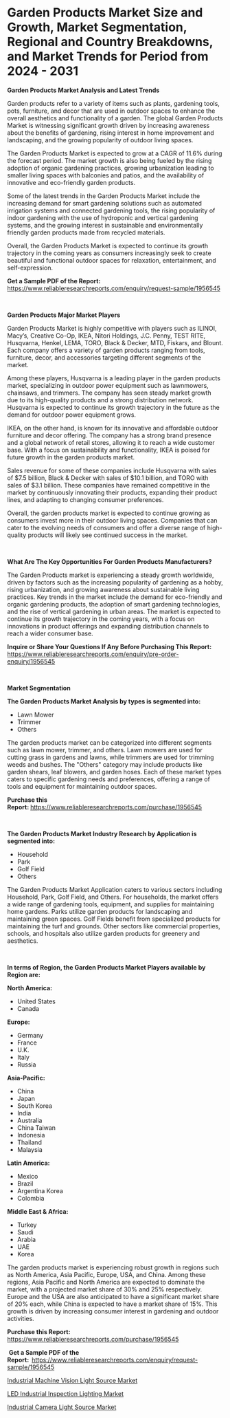 <p><h1>Garden Products Market Size and Growth, Market Segmentation, Regional and Country Breakdowns, and Market Trends for Period from 2024 -  2031</h1></p><p><strong>Garden Products Market Analysis and Latest Trends</strong></p>
<p><p>Garden products refer to a variety of items such as plants, gardening tools, pots, furniture, and decor that are used in outdoor spaces to enhance the overall aesthetics and functionality of a garden. The global Garden Products Market is witnessing significant growth driven by increasing awareness about the benefits of gardening, rising interest in home improvement and landscaping, and the growing popularity of outdoor living spaces.</p><p>The Garden Products Market is expected to grow at a CAGR of 11.6% during the forecast period. The market growth is also being fueled by the rising adoption of organic gardening practices, growing urbanization leading to smaller living spaces with balconies and patios, and the availability of innovative and eco-friendly garden products.</p><p>Some of the latest trends in the Garden Products Market include the increasing demand for smart gardening solutions such as automated irrigation systems and connected gardening tools, the rising popularity of indoor gardening with the use of hydroponic and vertical gardening systems, and the growing interest in sustainable and environmentally friendly garden products made from recycled materials.</p><p>Overall, the Garden Products Market is expected to continue its growth trajectory in the coming years as consumers increasingly seek to create beautiful and functional outdoor spaces for relaxation, entertainment, and self-expression.</p></p>
<p><strong>Get a Sample PDF of the Report:&nbsp;</strong> <a href="https://www.reliableresearchreports.com/enquiry/request-sample/1956545">https://www.reliableresearchreports.com/enquiry/request-sample/1956545</a></p>
<p>&nbsp;</p>
<p><strong>Garden Products Major Market Players</strong></p>
<p><p>Garden Products Market is highly competitive with players such as ILINOI, Macy’s, Creative Co-Op, IKEA, Nitori Holdings, J.C. Penny, TEST RITE, Husqvarna, Henkel, LEMA, TORO, Black & Decker, MTD, Fiskars, and Blount. Each company offers a variety of garden products ranging from tools, furniture, decor, and accessories targeting different segments of the market.</p><p>Among these players, Husqvarna is a leading player in the garden products market, specializing in outdoor power equipment such as lawnmowers, chainsaws, and trimmers. The company has seen steady market growth due to its high-quality products and a strong distribution network. Husqvarna is expected to continue its growth trajectory in the future as the demand for outdoor power equipment grows.</p><p>IKEA, on the other hand, is known for its innovative and affordable outdoor furniture and decor offering. The company has a strong brand presence and a global network of retail stores, allowing it to reach a wide customer base. With a focus on sustainability and functionality, IKEA is poised for future growth in the garden products market.</p><p>Sales revenue for some of these companies include Husqvarna with sales of $7.5 billion, Black & Decker with sales of $10.1 billion, and TORO with sales of $3.1 billion. These companies have remained competitive in the market by continuously innovating their products, expanding their product lines, and adapting to changing consumer preferences.</p><p>Overall, the garden products market is expected to continue growing as consumers invest more in their outdoor living spaces. Companies that can cater to the evolving needs of consumers and offer a diverse range of high-quality products will likely see continued success in the market.</p></p>
<p>&nbsp;</p>
<p><strong>What Are The Key Opportunities For Garden Products Manufacturers?</strong></p>
<p><p>The Garden Products market is experiencing a steady growth worldwide, driven by factors such as the increasing popularity of gardening as a hobby, rising urbanization, and growing awareness about sustainable living practices. Key trends in the market include the demand for eco-friendly and organic gardening products, the adoption of smart gardening technologies, and the rise of vertical gardening in urban areas. The market is expected to continue its growth trajectory in the coming years, with a focus on innovations in product offerings and expanding distribution channels to reach a wider consumer base.</p></p>
<p><strong>Inquire or Share Your Questions If Any Before Purchasing This Report:</strong> <a href="https://www.reliableresearchreports.com/enquiry/pre-order-enquiry/1956545">https://www.reliableresearchreports.com/enquiry/pre-order-enquiry/1956545</a></p>
<p>&nbsp;</p>
<p><strong>Market Segmentation</strong></p>
<p><strong>The Garden Products Market Analysis by types is segmented into:</strong></p>
<p><ul><li>Lawn Mower</li><li>Trimmer</li><li>Others</li></ul></p>
<p><p>The garden products market can be categorized into different segments such as lawn mower, trimmer, and others. Lawn mowers are used for cutting grass in gardens and lawns, while trimmers are used for trimming weeds and bushes. The "Others" category may include products like garden shears, leaf blowers, and garden hoses. Each of these market types caters to specific gardening needs and preferences, offering a range of tools and equipment for maintaining outdoor spaces.</p></p>
<p><strong>Purchase this Report:&nbsp;</strong><a href="https://www.reliableresearchreports.com/purchase/1956545">https://www.reliableresearchreports.com/purchase/1956545</a></p>
<p>&nbsp;</p>
<p><strong>The Garden Products Market Industry Research by Application is segmented into:</strong></p>
<p><ul><li>Household</li><li>Park</li><li>Golf Field</li><li>Others</li></ul></p>
<p><p>The Garden Products Market Application caters to various sectors including Household, Park, Golf Field, and Others. For households, the market offers a wide range of gardening tools, equipment, and supplies for maintaining home gardens. Parks utilize garden products for landscaping and maintaining green spaces. Golf Fields benefit from specialized products for maintaining the turf and grounds. Other sectors like commercial properties, schools, and hospitals also utilize garden products for greenery and aesthetics.</p></p>
<p>&nbsp;</p>
<p><strong>In terms of Region, the Garden Products Market Players available by Region are:</strong></p>
<p>
    <p> <strong> North America: </strong>
        <ul>
            <li>United States</li>
            <li>Canada</li>
        </ul>
        </p> 
    <p> <strong> Europe: </strong>
        <ul>
            <li>Germany</li>
            <li>France</li>
            <li>U.K.</li>
            <li>Italy</li>
            <li>Russia</li>
        </ul>
        </p> 
    <p> <strong> Asia-Pacific: </strong>
        <ul>
            <li>China</li>
            <li>Japan</li>
            <li>South Korea</li>
            <li>India</li>
            <li>Australia</li>
            <li>China Taiwan</li>
            <li>Indonesia</li>
            <li>Thailand</li>
            <li>Malaysia</li>
        </ul>
        </p> 
    <p> <strong> Latin America: </strong>
        <ul>
            <li>Mexico</li>
            <li>Brazil</li>
            <li>Argentina Korea</li>
            <li>Colombia</li>
        </ul>
        </p> 
    <p> <strong> Middle East & Africa: </strong>
        <ul>
            <li>Turkey</li>
            <li>Saudi</li>
            <li>Arabia</li>
            <li>UAE</li>
            <li>Korea</li>
        </ul>
    </p>
    </p>
<p><p>The garden products market is experiencing robust growth in regions such as North America, Asia Pacific, Europe, USA, and China. Among these regions, Asia Pacific and North America are expected to dominate the market, with a projected market share of 30% and 25% respectively. Europe and the USA are also anticipated to have a significant market share of 20% each, while China is expected to have a market share of 15%. This growth is driven by increasing consumer interest in gardening and outdoor activities.</p></p>
<p><strong>Purchase this Report: </strong><a href="https://www.reliableresearchreports.com/purchase/1956545">https://www.reliableresearchreports.com/purchase/1956545</a></p>
<p>&nbsp;<strong>Get a Sample PDF of the Report:&nbsp;&nbsp;</strong><a href="https://www.reliableresearchreports.com/enquiry/request-sample/1956545">https://www.reliableresearchreports.com/enquiry/request-sample/1956545</a></p>
<p><strong></strong></p>
<p><p><a href="https://view.publitas.com/reportprime-1/industrial-machine-vision-light-source-market-share-market-new-trends-analysis-report-by-type-by-application-by-end-use-by-region-and-segment-forecasts-2024-2031/">Industrial Machine Vision Light Source Market</a></p><p><a href="https://view.publitas.com/reportprime-1/led-industrial-inspection-lighting-market-size-market-trends-and-growth-outlook-forecasted-for-period-from-2024-to-2031/">LED Industrial Inspection Lighting Market</a></p><p><a href="https://view.publitas.com/reportprime-1/industrial-camera-light-source-market-provides-detailed-segmentation-of-this-market-based-on-type-application-and-region-and-forecast-for-the-period-from-2024-2031/">Industrial Camera Light Source Market</a></p></p>